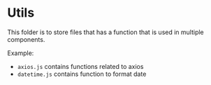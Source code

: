 # Utils
This folder is to store files that has a function that is used in multiple components.

Example: 
- `axios.js` contains functions related to axios
- `datetime.js` contains function to format date